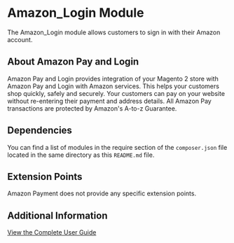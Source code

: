 # Amazon_Login Module

The Amazon_Login module allows customers to sign in with their Amazon account.

## About Amazon Pay and Login

Amazon Pay and Login provides integration of your Magento 2 store with Amazon Pay 
and Login with Amazon services. This helps your customers shop quickly, safely and securely. 
Your customers can pay on your website without re-entering their payment and address 
details. All Amazon Pay transactions are protected by Amazon's A-to-z Guarantee.

## Dependencies

You can find a list of modules in the require section of the `composer.json` file located in the
same directory as this `README.md` file.

## Extension Points

Amazon Payment does not provide any specific extension points.

## Additional Information

[View the Complete User Guide](https://amzn.github.io/amazon-payments-magento-2-plugin/)
